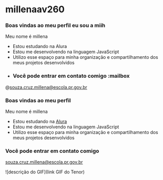 # millenaav260
### Boas vindas ao meu perfil eu sou a miih 
Meu nome é millena 

- Estou estudando na Alura
- Estou me desenvolvendo na linguagem JavaScript
- Utilizo esse espaço para minha organização e compartilhamento dos meus projetos desenvolvidos
- ### Você pode entrar em contato comigo :mailbox

@souza.cruz.millena@escola.pr.gov.br
### Boas vindas ao meu perfil 

Meu nome é millena

- Estou estudando na [Alura](https://www.alura.com.br)
- Estou me desenvolvendo na linguagem JavaScript
- Utilizo esse espaço para minha organização e compartilhamento dos meus projetos desenvolvidos

### Você pode entrar em contato comigo 

souza.cruz.millena@escola.pr.gov.br

![descrição do GIF](link GIF do Tenor)

